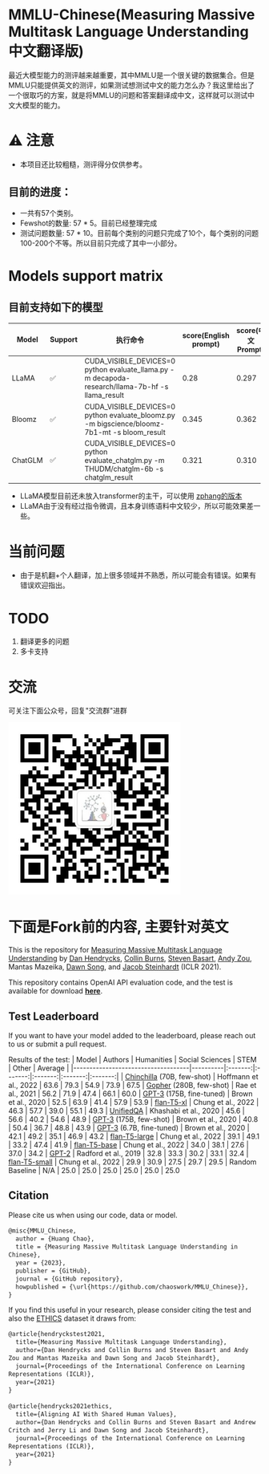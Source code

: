 # MMLU-Chinese(Measuring Massive Multitask Language Understanding 中文翻译版)

最近大模型能力的测评越来越重要，其中MMLU是一个很关键的数据集合。但是MMLU只能提供英文的测评，如果测试想测试中文的能力怎么办？我这里给出了一个很取巧的方案，就是将MMLU的问题和答案翻译成中文，这样就可以测试中文大模型的能力。

# ⚠️ 注意

- 本项目还比较粗糙，测评得分仅供参考。

## 目前的进度：

- 一共有57个类别。
- Fewshot的数量: 57 * 5。目前已经整理完成
- 测试问题数量: 57 * 10。目前每个类别的问题只完成了10个，每个类别的问题100-200个不等。所以目前只完成了其中一小部分。

# Models support matrix

## 目前支持如下的模型
| Model        | Support | 执行命令| score(English prompt) | score(中文Prompt)
|--------------| ---- |------------|------|--------|
| LLaMA        | ✅  |CUDA_VISIBLE_DEVICES=0 python evaluate_llama.py -m decapoda-research/llama-7b-hf -s llama_result |0.28|0.297|
| Bloomz        | ✅  | CUDA_VISIBLE_DEVICES=0 python evaluate_bloomz.py -m bigscience/bloomz-7b1-mt -s bloom_result |0.345|0.362|
| ChatGLM      | ✅  |CUDA_VISIBLE_DEVICES=0 python evaluate_chatglm.py -m THUDM/chatglm-6b -s chatglm_result |0.321|0.310|

- LLaMA模型目前还未放入transformer的主干，可以使用 [zphang的版本](https://github.com/zphang/transformers/tree/llama_push)
- LLaMA由于没有经过指令微调，且本身训练语料中文较少，所以可能效果差一些。

# 当前问题

- 由于是机翻+个人翻译，加上很多领域并不熟悉，所以可能会有错误。如果有错误欢迎指出。

# TODO

1. 翻译更多的问题
2. 多卡支持

# 交流

可关注下面公众号，回复"交流群"进群

![](./images/qrcode.jpg)

# 下面是Fork前的内容, 主要针对英文
This is the repository for [Measuring Massive Multitask Language Understanding](https://arxiv.org/pdf/2009.03300) by
[Dan Hendrycks](https://people.eecs.berkeley.edu/~hendrycks/), [Collin Burns](http://collinpburns.com), [Steven Basart](https://stevenbas.art), [Andy Zou](https://andyzoujm.github.io/), Mantas Mazeika, [Dawn Song](https://people.eecs.berkeley.edu/~dawnsong/), and [Jacob Steinhardt](https://www.stat.berkeley.edu/~jsteinhardt/) (ICLR 2021).

This repository contains OpenAI API evaluation code, and the test is available for download [**here**](https://people.eecs.berkeley.edu/~hendrycks/data.tar).

## Test Leaderboard

If you want to have your model added to the leaderboard, please reach out to us or submit a pull request.


Results of the test:
|                Model               | Authors |  Humanities |  Social Sciences  | STEM | Other | Average |
|------------------------------------|----------|:-------:|:-------:|:-------:|:-------:|:-------:|
| [Chinchilla](https://arxiv.org/abs/2203.15556) (70B, few-shot) | Hoffmann et al., 2022 | 63.6 | 79.3 | 54.9 | 73.9 | 67.5
| [Gopher](https://storage.googleapis.com/deepmind-media/research/language-research/Training%20Gopher.pdf) (280B, few-shot) | Rae et al., 2021 | 56.2 | 71.9 | 47.4 | 66.1 | 60.0
| [GPT-3](https://arxiv.org/abs/2005.14165) (175B, fine-tuned) | Brown et al., 2020 | 52.5 | 63.9 | 41.4 | 57.9 | 53.9
| [flan-T5-xl](https://arxiv.org/abs/2210.11416) | Chung et al., 2022 | 46.3 | 57.7 | 39.0 | 55.1 | 49.3
| [UnifiedQA](https://arxiv.org/abs/2005.00700) | Khashabi et al., 2020 | 45.6 | 56.6 | 40.2 | 54.6 | 48.9
| [GPT-3](https://arxiv.org/abs/2005.14165) (175B, few-shot) | Brown et al., 2020 | 40.8 | 50.4 | 36.7 | 48.8 | 43.9
| [GPT-3](https://arxiv.org/abs/2005.14165) (6.7B, fine-tuned) | Brown et al., 2020 | 42.1 | 49.2 | 35.1 | 46.9 | 43.2
| [flan-T5-large](https://arxiv.org/abs/2210.11416) | Chung et al., 2022 | 39.1 | 49.1 | 33.2 | 47.4 | 41.9
| [flan-T5-base](https://arxiv.org/abs/2210.11416) | Chung et al., 2022 | 34.0 | 38.1 | 27.6 | 37.0 | 34.2
| [GPT-2](https://arxiv.org/abs/2005.14165) | Radford et al., 2019 | 32.8 | 33.3 | 30.2 | 33.1 | 32.4
| [flan-T5-small](https://arxiv.org/abs/2210.11416) | Chung et al., 2022 | 29.9 | 30.9 | 27.5 | 29.7 | 29.5
| Random Baseline           | N/A | 25.0 | 25.0 | 25.0 | 25.0 | 25.0 | 25.0


## Citation

Please cite us when using our code, data or model.

```
@misc{MMLU_Chinese,
  author = {Huang Chao},
  title = {Measuring Massive Multitask Language Understanding in Chinese},
  year = {2023},
  publisher = {GitHub},
  journal = {GitHub repository},
  howpublished = {\url{https://github.com/chaoswork/MMLU_Chinese}},
}
```

If you find this useful in your research, please consider citing the test and also the [ETHICS](https://arxiv.org/abs/2008.02275) dataset it draws from:

    @article{hendryckstest2021,
      title={Measuring Massive Multitask Language Understanding},
      author={Dan Hendrycks and Collin Burns and Steven Basart and Andy Zou and Mantas Mazeika and Dawn Song and Jacob Steinhardt},
      journal={Proceedings of the International Conference on Learning Representations (ICLR)},
      year={2021}
    }

    @article{hendrycks2021ethics,
      title={Aligning AI With Shared Human Values},
      author={Dan Hendrycks and Collin Burns and Steven Basart and Andrew Critch and Jerry Li and Dawn Song and Jacob Steinhardt},
      journal={Proceedings of the International Conference on Learning Representations (ICLR)},
      year={2021}
    }
